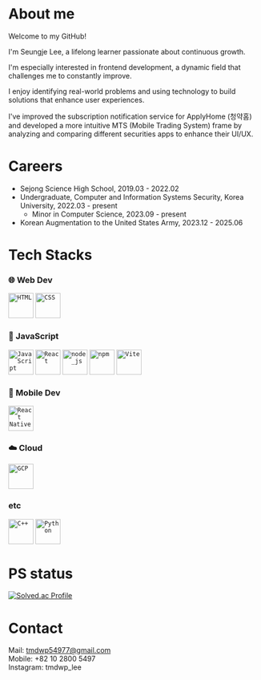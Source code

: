 # About me

Welcome to my GitHub!

I'm Seungje Lee, a lifelong learner passionate about continuous growth.

I'm especially interested in frontend development, a dynamic field that challenges me to constantly improve.

I enjoy identifying real-world problems and using technology to build solutions that enhance user experiences.

I've improved the subscription notification service for ApplyHome (청약홈) and developed a more intuitive MTS (Mobile Trading System) frame by analyzing and comparing different securities apps to enhance their UI/UX.

# Careers
- Sejong Science High School, 2019.03 - 2022.02
- Undergraduate, Computer and Information Systems Security, Korea University, 2022.03 - present
  - Minor in Computer Science, 2023.09 - present
- Korean Augmentation to the United States Army, 2023.12 - 2025.06
  
# Tech Stacks

### 🌐 Web Dev
<div>
	<code><img width="50" src="https://raw.githubusercontent.com/marwin1991/profile-technology-icons/refs/heads/main/icons/html.png" alt="HTML" title="HTML"/></code>
	<code><img width="50" src="https://raw.githubusercontent.com/marwin1991/profile-technology-icons/refs/heads/main/icons/css.png" alt="CSS" title="CSS"/></code>
</div>

### 📜 JavaScript
<div>
	<code><img width="50" src="https://raw.githubusercontent.com/marwin1991/profile-technology-icons/refs/heads/main/icons/javascript.png" alt="JavaScript" title="JavaScript"/></code>
	<code><img width="50" src="https://raw.githubusercontent.com/marwin1991/profile-technology-icons/refs/heads/main/icons/react.png" alt="React" title="React"/></code>
	<code><img width="50" src="https://raw.githubusercontent.com/marwin1991/profile-technology-icons/refs/heads/main/icons/node_js.png" alt="node_js" title="node_js"></code>
	<code><img width="50" src="https://raw.githubusercontent.com/marwin1991/profile-technology-icons/refs/heads/main/icons/npm.png" alt="npm" title="npm"></code>
	<code><img width="50" src="https://raw.githubusercontent.com/marwin1991/profile-technology-icons/refs/heads/main/icons/vite.png" alt="Vite" title="Vite"></code>
</div>

### 📱 Mobile Dev
<div>
	<code><img width="50" src="https://raw.githubusercontent.com/marwin1991/profile-technology-icons/refs/heads/main/icons/react.png" alt="React Native" title="React Native"></code>
</div>

### ☁️ Cloud
<div>
	<code><img width="50" src="https://raw.githubusercontent.com/marwin1991/profile-technology-icons/refs/heads/main/icons/gcp.png" alt="GCP" title="GCP"></code>
</div>
 
### etc
 <div>
	<code><img width="50" src="https://raw.githubusercontent.com/marwin1991/profile-technology-icons/refs/heads/main/icons/c++.png" alt="C++" title="C++"/></code>
	<code><img width="50" src="https://raw.githubusercontent.com/marwin1991/profile-technology-icons/refs/heads/main/icons/python.png" alt="Python" title="Python"/></code>
</div>

# PS status
[![Solved.ac Profile](http://mazassumnida.wtf/api/v2/generate_badge?boj=tmdwp54977)](https://solved.ac/tmdwp54977/)

# Contact
Mail: tmdwp54977@gmail.com<br/>
Mobile: +82 10 2800 5497<br/>
Instagram: tmdwp_lee
